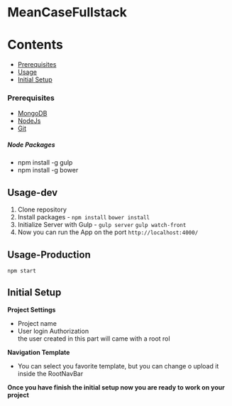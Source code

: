 # MeanCaseFullstack
# Contents
* [Prerequisites](#prerequisites)
* [Usage](#usage)
* [Initial Setup](#initial-setup)

### Prerequisites
* [MongoDB](https://www.mongodb.org/)
* [NodeJs](https://nodejs.org/en/)
* [Git](https://git-scm.com/)

##### Node Packages
* npm install -g gulp
* npm install -g bower

## Usage-dev
1. Clone repository
2. Install packages -
`npm install`
`bower install`
3. Initialize Server with Gulp -
`gulp server`
`gulp watch-front`
4. Now you can run the App on the port `http://localhost:4000/`

## Usage-Production
`npm start`

## Initial Setup

**Project Settings**
* Project name
* User login Authorization  
the user created in this part will came with a root rol

**Navigation Template**  
* You can select you favorite template, but you can change o upload it inside the RootNavBar

**Once you have finish the initial setup now you are ready to work on your project**  
